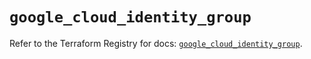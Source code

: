 # `google_cloud_identity_group`

Refer to the Terraform Registry for docs: [`google_cloud_identity_group`](https://registry.terraform.io/providers/hashicorp/google/5.40.0/docs/resources/cloud_identity_group).
